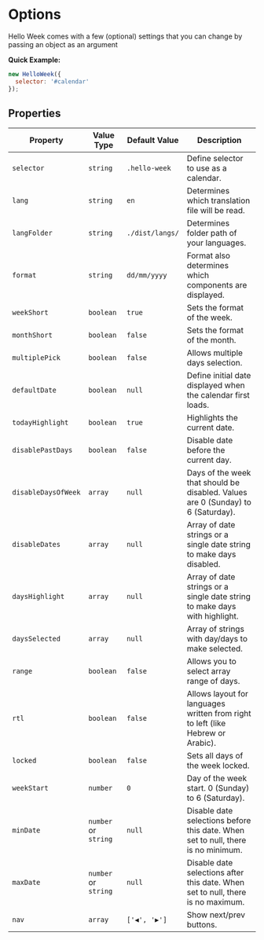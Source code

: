 # Options

Hello Week comes with a few (optional) settings that you can change by passing an object as an argument

**Quick Example:**

```js
new HelloWeek({
  selector: '#calendar'
});
```

## Properties

| Property            | Value Type           | Default Value   | Description                                                                      |
| ------------------- | -------------------- | --------------- | -------------------------------------------------------------------------------- |
| `selector`          | `string`             | `.hello-week`   | Define selector to use as a calendar.                                            |
| `lang`              | `string`             | `en`            | Determines which translation file will be read.                                  |
| `langFolder`        | `string`             | `./dist/langs/` | Determines folder path of your languages.                                        |
| `format`            | `string`             | `dd/mm/yyyy`    | Format also determines which components are displayed.                           |
| `weekShort`         | `boolean`            | `true`          | Sets the format of the week.                                                     |
| `monthShort`        | `boolean`            | `false`         | Sets the format of the month.                                                    |
| `multiplePick`      | `boolean`            | `false`         | Allows multiple days selection.                                                  |
| `defaultDate`       | `boolean`            | `null`          | Define initial date displayed when the calendar first loads.                     |
| `todayHighlight`    | `boolean`            | `true`          | Highlights the current date.                                                     |
| `disablePastDays`   | `boolean`            | `false`         | Disable date before the current day.                                             |
| `disableDaysOfWeek` | `array`              | `null`          | Days of the week that should be disabled. Values are 0 (Sunday) to 6 (Saturday). |
| `disableDates`      | `array`              | `null`          | Array of date strings or a single date string to make days disabled.             |
| `daysHighlight`     | `array`              | `null`          | Array of date strings or a single date string to make days with highlight.       |
| `daysSelected`      | `array`              | `null`          | Array of strings with day/days to make selected.                                 |
| `range`             | `boolean`            | `false`         | Allows you to select array range of days.                                        |
| `rtl`               | `boolean`            | `false`         | Allows layout for languages written from right to left (like Hebrew or Arabic).  |
| `locked`            | `boolean`            | `false`         | Sets all days of the week locked.                                                |
| `weekStart`         | `number`             | `0`             | Day of the week start. 0 (Sunday) to 6 (Saturday).                               |
| `minDate`           | `number` or `string` | `null`          | Disable date selections before this date. When set to null, there is no minimum. |
| `maxDate`           | `number` or `string` | `null`          | Disable date selections after this date. When set to null, there is no maximum.  |
| `nav`               | `array`              | `['◀', '▶']`    | Show next/prev buttons.                                                          |
